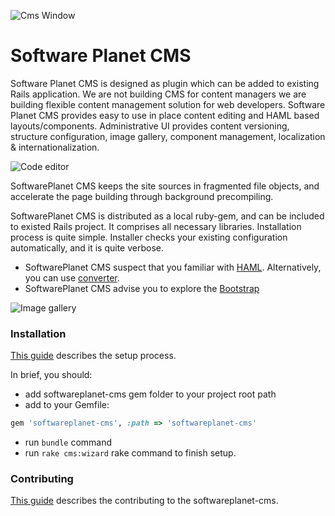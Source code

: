 ![Cms Window](http://softwareplanetpro.com/static/img/sp_logo.png?v=2e51f "SoftwarePlanet")

Software Planet CMS
==================

Software Planet CMS is designed as plugin which can be added to existing Rails application.
We are not building CMS for content managers we are building flexible content management solution
for web developers. Software Planet CMS provides easy to use in place content editing and HAML based layouts/components.
Administrative UI provides content versioning, structure configuration, image gallery, component management, localization & internationalization.

![Code editor](https://github.com/softwareplanet/cms/blob/master/doc/code.png?raw=true "Code editor")

SoftwarePlanet CMS keeps the site sources in fragmented file objects, and accelerate the page building through background precompiling.

SoftwarePlanet CMS is distributed as a local ruby-gem, and can be included to existed Rails project.
It comprises all necessary libraries. Installation process is quite simple.
Installer checks your existing configuration automatically, and it is quite verbose.

* SoftwarePlanet CMS suspect that you familiar with [HAML](http://haml.info/). Alternatively, you can use [converter](http://html2haml.heroku.com/).
* SoftwarePlanet CMS advise you to explore the [Bootstrap](http://twitter.github.io/bootstrap/)

![Image gallery](https://github.com/softwareplanet/cms/blob/master/doc/gallery.png?raw=true "Image gallery")

### Installation

[This guide](http://htmlpreview.github.io/?https://raw.github.com/softwareplanet/cms/master/softwareplanet-cms/guide/compiled/setup.html)
describes the setup process.

In brief, you should:

- add softwareplanet-cms gem folder to your project root path
- add to your Gemfile:

```ruby
gem 'softwareplanet-cms', :path => 'softwareplanet-cms'
```
- run `bundle` command
- run `rake cms:wizard` rake command to finish setup.

### Contributing

[This guide](http://htmlpreview.github.io/?https://raw.github.com/softwareplanet/cms/master/softwareplanet-cms/guide/compiled/contributing.html)
describes the contributing to the softwareplanet-cms.

